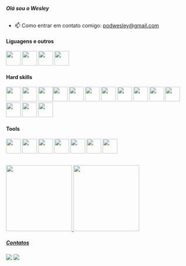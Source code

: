 
##### Olá sou o Wesley
##
- 📫 Como entrar em contato comigo: podwesley@gmail.com

#### Liguagens e outros
<img loading="lazy" src="https://cdn.jsdelivr.net/gh/devicons/devicon/icons/java/java-original.svg" width="40" height="40"/> <img src="https://cdn.jsdelivr.net/gh/devicons/devicon@latest/icons/html5/html5-original.svg"  width="40" height="40"/> <img src="https://cdn.jsdelivr.net/gh/devicons/devicon@latest/icons/css3/css3-original.svg"  width="40" height="40"/> <img src="https://cdn.jsdelivr.net/gh/devicons/devicon@latest/icons/javascript/javascript-original.svg"  width="40" height="40"/>



#### Hard skills
<img src="https://cdn.jsdelivr.net/gh/devicons/devicon@latest/icons/cucumber/cucumber-plain.svg"  width="40" height="40"/> <img src="https://cdn.jsdelivr.net/gh/devicons/devicon@latest/icons/selenium/selenium-original.svg" width="40" height="40"/>
 <img src="https://cdn.jsdelivr.net/gh/devicons/devicon@latest/icons/cypressio/cypressio-plain.svg" width="40" height="40"/><img src="https://cdn.jsdelivr.net/gh/devicons/devicon@latest/icons/playwright/playwright-original.svg" width="40" height="40" /> <img src="https://cdn.jsdelivr.net/gh/devicons/devicon@latest/icons/git/git-original.svg"  width="40" height="40"/> <img src="https://cdn.jsdelivr.net/gh/devicons/devicon@latest/icons/gitlab/gitlab-original.svg"  width="40" height="40"/> <img src="https://cdn.jsdelivr.net/gh/devicons/devicon@latest/icons/postman/postman-original.svg"  width="40" height="40"/> <img src="https://cdn.jsdelivr.net/gh/devicons/devicon@latest/icons/junit/junit-original.svg"  width="40" height="40"/> <img src="https://cdn.jsdelivr.net/gh/devicons/devicon@latest/icons/maven/maven-original.svg" width="40" height="40"/> <img src="https://cdn.jsdelivr.net/gh/devicons/devicon@latest/icons/mysql/mysql-original.svg"  width="40" height="40"/>  <img src="https://cdn.jsdelivr.net/gh/devicons/devicon@latest/icons/postgresql/postgresql-original.svg" width="40" height="40"/> <img src="https://cdn.jsdelivr.net/gh/devicons/devicon@latest/icons/sqldeveloper/sqldeveloper-original.svg"  width="40" height="40"/>
 <img src="https://cdn.jsdelivr.net/gh/devicons/devicon@latest/icons/salesforce/salesforce-original.svg"  width="40" height="40"/> <img src="https://cdn.jsdelivr.net/gh/devicons/devicon@latest/icons/spring/spring-original.svg" width="40" height="40" />





#### Tools

<img src="https://cdn.jsdelivr.net/gh/devicons/devicon@latest/icons/jetbrains/jetbrains-original.svg"  width="40" height="40"/> <img src="https://cdn.jsdelivr.net/gh/devicons/devicon@latest/icons/intellij/intellij-original.svg"  width="40" height="40"/>  <img src="https://cdn.jsdelivr.net/gh/devicons/devicon@latest/icons/bitbucket/bitbucket-original-wordmark.svg"  width="40" height="40" /> <img src="https://cdn.jsdelivr.net/gh/devicons/devicon@latest/icons/googlecloud/googlecloud-original.svg" width="40" height="40"/> <img src="https://cdn.jsdelivr.net/gh/devicons/devicon@latest/icons/jenkins/jenkins-original.svg" width="40" height="40"/> <img src="https://cdn.jsdelivr.net/gh/devicons/devicon@latest/icons/jira/jira-original-wordmark.svg"  width="40" height="40"/> <img src="https://cdn.jsdelivr.net/gh/devicons/devicon@latest/icons/vscode/vscode-original.svg"  width="40" height="40"/>





          
##
<div>
<a href="https://github.com/podwesley">
<img loading="lazy" height="180em" src="https://github-readme-stats.vercel.app/api/top-langs/?username=podwesley&layout=compact&langs_count=7&theme=algolia&locale=pt-br"/> <img loading="lazy" height="180em" src="https://github-readme-stats.vercel.app/api?username=podwesley&show_icons=true&theme=algolia&locale=pt-br&include_all_commits=true&count_private=true"/>
</div>


##### Contatos

<div>

<a href = "mailto:podwesley@gmail.com"><img loading="lazy" src="https://img.shields.io/badge/Gmail-D14836?style=for-the-badge&logo=gmail&logoColor=white" target="_blank"></a>
<a href="https://www.linkedin.com/in/podwesley" target="_blank"><img loading="lazy" src="https://img.shields.io/badge/-LinkedIn-%230077B5?style=for-the-badge&logo=linkedin&logoColor=white" target="_blank"></a>   
</div>
